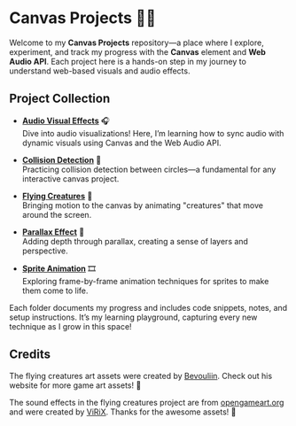 # Canvas Projects 🎨🎶

Welcome to my **Canvas Projects** repository—a place where I explore, experiment, and track my progress with the **Canvas** element and **Web Audio API**. Each project here is a hands-on step in my journey to understand web-based visuals and audio effects.

## Project Collection

- **[Audio Visual Effects](audio_visual_effects)** 🎧  
  Dive into audio visualizations! Here, I’m learning how to sync audio with dynamic visuals using Canvas and the Web Audio API.

- **[Collision Detection](collision_detection)** 🎯  
  Practicing collision detection between circles—a fundamental for any interactive canvas project.

- **[Flying Creatures](flying_creatures)** 🦋  
  Bringing motion to the canvas by animating "creatures" that move around the screen.

- **[Parallax Effect](parallax)** 🌌  
  Adding depth through parallax, creating a sense of layers and perspective.

- **[Sprite Animation](sprite_animation)** 🎞️  
  Exploring frame-by-frame animation techniques for sprites to make them come to life.

Each folder documents my progress and includes code snippets, notes, and setup instructions. It’s my learning playground, capturing every new technique as I grow in this space!

## Credits

The flying creatures art assets were created by [Bevouliin](https://bevouliin.com/). Check out his website for more game art assets! 🎨

The sound effects in the flying creatures project are from [opengameart.org](https://opengameart.org/content/magic-sfx-sample) and were created by [ViRiX](https://opengameart.org/users/virix). Thanks for the awesome assets! 🎵
